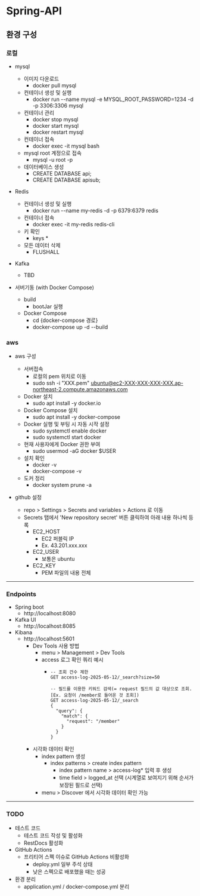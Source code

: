 # Spring-API
## 환경 구성
### 로컬
- mysql
  - 이미지 다운로드
    - docker pull mysql
  - 컨테이너 생성 및 실행
    - docker run --name mysql -e MYSQL_ROOT_PASSWORD=1234 -d -p 3306:3306 mysql
  - 컨테이너 관리
    - docker stop mysql
    - docker start mysql
    - docker restart mysql
  - 컨테이너 접속
    - docker exec -it mysql bash
  - mysql root 계정으로 접속
    - mysql -u root -p
  - 데이터베이스 생성
    - CREATE DATABASE api;
    - CREATE DATABASE apisub;

- Redis
  - 컨테이너 생성 및 실행
    - docker run --name my-redis -d -p 6379:6379 redis
  - 컨테이너 접속
    - docker exec -it my-redis redis-cli
  - 키 확인
    - keys *
  - 모든 데이터 삭제
    - FLUSHALL

- Kafka
  - TBD

- 서버기동 (with Docker Compose)
  - build
    - bootJar 실행
  - Docker Compose
    - cd {docker-compose 경로}
    - docker-compose up -d --build

### aws
- aws 구성
  - 서버접속
    - 로컬의 pem 위치로 이동
    - sudo ssh -i "XXX.pem" ubuntu@ec2-XXX-XXX-XXX-XXX.ap-northeast-2.compute.amazonaws.com
  - Docker 설치
    - sudo apt install -y docker.io
  - Docker Compose 설치
    - sudo apt install -y docker-compose
  - Docker 실행 및 부팅 시 자동 시작 설정
    - sudo systemctl enable docker
    - sudo systemctl start docker
  - 현재 사용자에게 Docker 권한 부여
    - sudo usermod -aG docker $USER
  - 설치 확인
    - docker -v
    - docker-compose -v
  - 도커 정리
    - docker system prune -a

- github 설정
  - repo > Settings > Secrets and variables > Actions 로 이동
  - Secrets 탭에서 'New repository secret' 버튼 클릭하여 아래 내용 하나씩 등록
    - EC2_HOST
      - EC2 퍼블릭 IP
      - Ex. 43.201.xxx.xxx
    - EC2_USER
      - 보통은 ubuntu
    - EC2_KEY
      - PEM 파일의 내용 전체



<hr>



### Endpoints
- Spring boot
  - http://localhost:8080
- Kafka UI
  - http://localhost:8085
- Kibana
  - http://localhost:5601
    - Dev Tools 사용 방법
      - menu > Management > Dev Tools
      - access 로그 확인 쿼리 예시
        - ```
          -- 조회 건수 제한
          GET access-log-2025-05-12/_search?size=50
        
          -- 필드를 이용한 키워드 검색(= request 필드의 값 대상으로 조회. [Ex. 요청이 /member로 들어온 것 조회])
          GET access-log-2025-05-12/_search
          {
            "query": {
              "match": {
                "request": "/member"
              }
            }
          }
          ```
    - 시각화 데이터 확인      
      - index pattern 생성
        - index patterns > create index pattern
          - index pattern name > access-log* 입력 후 생성
          - time field > logged_at 선택 (시계열로 보여지기 위해 순서가 보장된 필드로 선택)
      - menu > Discover 에서 시각화 데이터 확인 가능

<hr>



### TODO
- 테스트 코드
  - 테스트 코드 작성 및 활성화
  - RestDocs 활성화
- GitHub Actions
  - 프리티어 스펙 이슈로 GitHub Actions 비활성화
    - deploy.yml 일부 주석 상태
    - 낮은 스펙으로 배포했을 때는 성공
- 환경 분리
  - application.yml / docker-compose.yml 분리